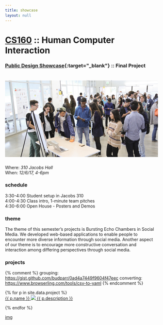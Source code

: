 ```yaml
---
title: showcase
layout: null
---
```


<head>
  <meta http-equiv="Content-Type" content="text/html; charset=UTF-8">
  <link rel="stylesheet" href="/assets/custom.css">
  <link rel="stylesheet" href="/assets/showcase.css">
</head>

# [CS160](/) :: Human Computer Interaction

### [Public Design Showcase][eb]{:target="_blank"} :: Final Project

# <img class="showcase" src="/assets/images/showcase.jpg"/>

Where: *310 Jacobs Hall* <br/>
When: *12/6/17, 4-6pm*

### schedule

3:30-4:00 Student setup in Jacobs 310<br/>
4:00-4:30 Class intro, 1-minute team pitches<br/>
4:30-6:00 Open House - Posters and Demos

### theme

The theme of this semester’s projects is Bursting Echo Chambers in Social
Media. We developed web-based applications to enable people to encounter more
diverse information through social media. Another aspect of our theme is to
encourage more constructive conversation and interaction among differing
perspectives through social media.

### projects

{% comment %}
grouping: https://gist.github.com/budparr/0ad4a7449f9604f47eec
converting: https://www.browserling.com/tools/csv-to-yaml
{% endcomment %}


<div class="project-wrapper" class="grid" data-masonry='{ "itemSelector": ".project", "columnWidth": 0 }'>
{% for p in site.data.project %}
<div class="project">
    <a class="project-link" href="#">
    <!--<a class="project-link" href="{{ p.link }}" target="_blank">-->
    <span class="project-name">{{ p.name }}</span>
    <img class="project-image" src="{{ site.base_name }}/assets/logos/{{ p.name | slugify }}.png"/>
    <span class="project-desc">{{ p.description }}</span>
    </a>
</div>

{% endfor %}
</div>

[eb]:https://www.eventbrite.com/e/jacobs-winter-design-showcase-2017-tickets-39925134151

<footer>
    <a href="https://upload.wikimedia.org/wikipedia/commons/9/95/CampanileMtTamalpiasSunset-original.jpg">img</a>
    <script src="{{ site.base_url}}/assets/masonry.pkgd.min.js"></script>
</footer>

